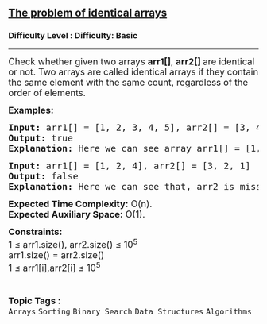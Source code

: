 <h2><a href="https://www.geeksforgeeks.org/problems/the-problem-of-identical-arrays3229/1?page=1&difficulty=Basic&sortBy=difficulty">The problem of identical arrays</a></h2><h3>Difficulty Level : Difficulty: Basic</h3><hr><div class="problems_problem_content__Xm_eO"><p><span style="font-size: 18px;">Check whether given two arrays <strong>arr1[]</strong>, <strong>arr2[]&nbsp;</strong>are identical or not. Two arrays are called identical arrays if they contain the same element with the same count, regardless of the order of elements.</span></p>
<p><span style="font-size: 18px;"><strong>Examples:</strong></span></p>
<pre><span style="font-size: 18px;"><strong>Input:</strong> arr1[] = [1, 2, 3, 4, 5], arr2[] = [3, 4, 1, 2, 5]
<strong>Output:</strong> true
<strong>Explanation: </strong>Here we can see array arr1[] = [1, 2, 3, 4, 5] and arr2[] = [3, 4, 1, 2, 5]. If we look both the array then we can get that array arr2[] is the permutation of arr1[]. So, both array.are identical. </span></pre>
<pre><span style="font-size: 18px;"><strong>Input:</strong> arr1[] = [1, 2, 4], arr2[] = [3, 2, 1]
<strong>Output:</strong> false
<strong>Explanation: </strong>Here we can see that, arr2 is missing 4 and has 3 so they are not identical.</span></pre>
<p><span style="font-size: 18px;"><strong>Expected Time Complexity:</strong> O(n).<br><strong>Expected Auxiliary Space:</strong> O(1).</span></p>
<p><span style="font-size: 18px;"><strong>Constraints:</strong><br>1 ≤ arr1.size(), arr2.size() ≤ 10<sup>5<br></sup>arr1.size() = arr2.size()<br>1 ≤ arr1[i],arr2[i] ≤ 10<sup>5</sup></span></p></div><br><p><span style=font-size:18px><strong>Topic Tags : </strong><br><code>Arrays</code>&nbsp;<code>Sorting</code>&nbsp;<code>Binary Search</code>&nbsp;<code>Data Structures</code>&nbsp;<code>Algorithms</code>&nbsp;